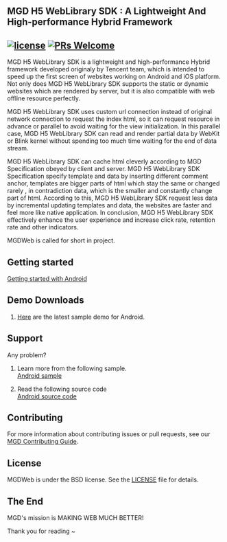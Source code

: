## MGD H5 WebLibrary SDK : A Lightweight And High-performance Hybrid Framework
[![license](http://img.shields.io/badge/license-BSD3-brightgreen.svg?style=flat)](https://github.com/jbr-madgamingdev/MGDH5WebLibrary/blob/master/LICENSE)
[![PRs Welcome](https://img.shields.io/badge/PRs-welcome-brightgreen.svg)](https://github.com/jbr-madgamingdev/MGDH5WebLibrary/pulls)
---

 MGD H5 WebLibrary SDK is a lightweight and high-performance Hybrid framework developed originaly by Tencent team,  which is intended to speed up the first screen of websites working on Android and iOS platform.
 Not only does MGD H5 WebLibrary SDK supports the static or dynamic websites which are rendered by server, but it is also compatible with web offline resource perfectly. 

 MGD H5 WebLibrary SDK uses custom url connection instead of original network connection to request the index html, so it can request resource in advance or parallel to avoid waiting for the view initialization.
 In this parallel case, MGD H5 WebLibrary SDK can read and render partial data by WebKit or Blink kernel without spending too much time waiting for the end of data stream.

 MGD H5 WebLibrary SDK can cache html cleverly according to MGD Specification obeyed by client and server.
 MGD H5 WebLibrary SDK Specification specify template and data by inserting different comment anchor, templates are bigger parts of html which stay the same or changed rarely , in contradiction data, which is the smaller and constantly change part of html.
 According to this, MGD H5 WebLibrary SDK request less data by incremental updating templates and data, the websites are faster and feel more like native application.
 In conclusion, MGD H5 WebLibrary SDK effectively enhance the user experience and increase click rate, retention rate and other indicators.

 MGDWeb is called for short in project.

## Getting started

[Getting started with Android](https://github.com/jbr-madgamingdev/MGDH5WebLibrary/blob/master/sample/README.md)

## Demo Downloads
1. [Here](https://github.com/jbr-madgamingdev/MGDH5WebLibrary/releases) are the latest sample demo for Android.


## Support
Any problem?

1. Learn more from the following sample. </br>
[Android sample](https://github.com/jbr-madgamingdev/MGDH5WebLibrary/tree/master/sample)  </br>

2. Read the following source code </br>
[Android source code](https://github.com/jbr-madgamingdev/MGDH5WebLibrary/tree/master/sdk) </br>


## Contributing
For more information about contributing issues or pull requests, see our [MGD Contributing Guide](https://github.com/jbr-madgamingdev/MGDH5WebLibrary/blob/master/CONTRIBUTING.md).

## License
MGDWeb is under the BSD license. See the [LICENSE](https://github.com/jbr-madgamingdev/MGDH5WebLibrary/blob/master/LICENSE) file for details.

## The End

MGD's mission is MAKING WEB MUCH BETTER!

Thank you for reading ~

